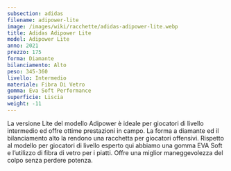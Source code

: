 ```yaml
---
subsection: adidas
filename: adipower-lite
image: /images/wiki/racchette/adidas-adipower-lite.webp
title: Adidas Adipower Lite
model: Adipower Lite
anno: 2021
prezzo: 175
forma: Diamante
bilanciamento: Alto
peso: 345-360
livello: Intermedio
materiale: Fibra Di Vetro
gomma: Eva Soft Performance
superficie: Liscia
weight: -11
---
```

La versione Lite del modello Adipower è ideale per giocatori di livello intermedio ed offre ottime prestazioni in campo. La forma a diamante ed il bilanciamento alto la rendono una racchetta per giocatori offensivi. Rispetto al modello per giocatori di livello esperto qui abbiamo una gomma EVA Soft e l’utilizzo di fibra di vetro per i piatti. Offre una miglior maneggevolezza del colpo senza perdere potenza.